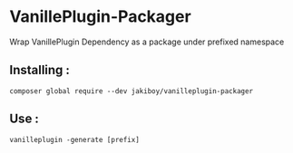 # VanillePlugin-Packager
Wrap VanillePlugin Dependency as a package under prefixed namespace

## Installing :

```
composer global require --dev jakiboy/vanilleplugin-packager
```

## Use :

```
vanilleplugin -generate [prefix]
```